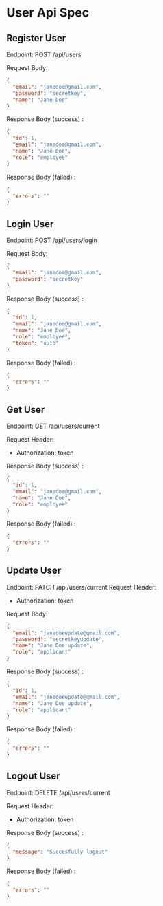 # User Api Spec

## Register User

Endpoint: POST /api/users

Request Body:

```json
{
  "email": "janedoe@gmail.com",
  "password": "secretkey",
  "name": "Jane Doe"
}
```

Response Body (success) :

```json
{
  "id": 1,
  "email": "janedoe@gmail.com",
  "name": "Jane Doe",
  "role": "employee"
}
```

Response Body (failed) :

```json
{
  "errors": ""
}
```

## Login User

Endpoint: POST /api/users/login

Request Body:

```json
{
  "email": "janedoe@gmail.com",
  "password": "secretkey"
}
```

Response Body (success) :

```json
{
  "id": 1,
  "email": "janedoe@gmail.com",
  "name": "Jane Doe",
  "role": "employee",
  "token": "uuid"
}
```

Response Body (failed) :

```json
{
  "errors": ""
}
```

## Get User

Endpoint: GET /api/users/current

Request Header:

- Authorization: token

Response Body (success) :

```json
{
  "id": 1,
  "email": "janedoe@gmail.com",
  "name": "Jane Doe",
  "role": "employee"
}
```

Response Body (failed) :

```json
{
  "errors": ""
}
```

## Update User

Endpoint: PATCH /api/users/current
Request Header:

- Authorization: token

Request Body:

```json
{
  "email": "janedoeupdate@gmail.com",
  "password": "secretkeyupdate",
  "name": "Jane Doe update",
  "role": "applicant"
}
```

Response Body (success) :

```json
{
  "id": 1,
  "email": "janedoeupdate@gmail.com",
  "name": "Jane Doe update",
  "role": "applicant"
}
```

Response Body (failed) :

```json
{
  "errors": ""
}
```

## Logout User

Endpoint: DELETE /api/users/current

Request Header:

- Authorization: token

Response Body (success) :

```json
{
  "message": "Succesfully logout"
}
```

Response Body (failed) :

```json
{
  "errors": ""
}
```
